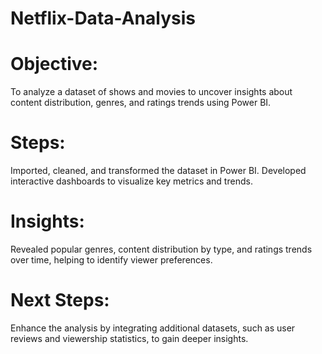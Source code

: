 # Netflix-Data-Analysis

# Objective:
To analyze a dataset of shows and movies to uncover insights about content distribution, genres, and ratings trends using Power BI.

# Steps:
Imported, cleaned, and transformed the dataset in Power BI. Developed interactive dashboards to visualize key metrics and trends.

# Insights:
Revealed popular genres, content distribution by type, and ratings trends over time, helping to identify viewer preferences.

# Next Steps:
Enhance the analysis by integrating additional datasets, such as user reviews and viewership statistics, to gain deeper insights.
